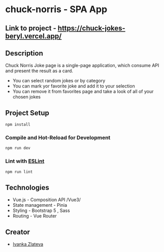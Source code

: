 # chuck-norris - SPA App
## Link to project - https://chuck-jokes-beryl.vercel.app/
## Description
Chuck Norris Joke page is a single-page application, 
which consume API and present the result as a card. 
 - You can select random jokes or by category
 - You can mark yor favorite joke and add it to your selection 
 - You can remove it from favorites page and take a look of all of your chosen jokes

## Project Setup

```sh
npm install
```

### Compile and Hot-Reload for Development

```sh
npm run dev
```

### Lint with [ESLint](https://eslint.org/)

```sh
npm run lint
```
## Technologies
 - Vue.js - Composition API /Vue3/
 - State management - Pinia
 - Styling - Bootstrap 5 , Sass 
 - Routing - Vue Router

## Creator 
 - [Ivanka Zlateva](https://gitlab.com/ipz06)
